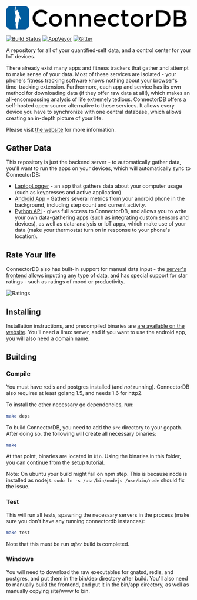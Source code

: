 <img src="https://raw.githubusercontent.com/connectordb/branding/master/title_logo_dark.png" width="500"/>


[![Build Status](https://img.shields.io/travis/connectordb/connectordb.svg?maxAge=2592000&style=flat-square&label=linux+build)](https://travis-ci.org/connectordb/connectordb)
[![AppVeyor](https://img.shields.io/appveyor/ci/dkumor/connectordb.svg?maxAge=2592000&style=flat-square&label=windows+build)](https://ci.appveyor.com/project/dkumor/connectordb)
[![Gitter](https://img.shields.io/gitter/room/connectordb/connectordb.svg?maxAge=2592000&style=flat-square)](https://gitter.im/connectordb/connectordb?utm_source=badge&utm_medium=badge&utm_campaign=pr-badge)

A repository for all of your quantified-self data, and a control center for your IoT devices.

There already exist many apps and fitness trackers that gather and attempt to make sense of your data. Most of these services are isolated - your phone's fitness tracking software knows nothing about your browser's time-tracking extension. Furthermore, each app and service has its own method for downloading data (if they offer raw data at all!), which makes an all-encompassing analysis of life extremely tedious. ConnectorDB offers a self-hosted open-source alternative to these services. It allows every device you have to synchronize with one central database, which allows creating an in-depth picture of your life.

Please visit [the website](https://connectordb.github.io) for more information.

## Gather Data

This repository is just the backend server - to automatically gather data, you'll want to run the apps on your devices, which will automatically sync to ConnectorDB:

- [LaptopLogger](https://github.com/connectordb/connectordb-laptoplogger) - an app that gathers data about your computer usage (such as keypresses and active application)
- [Android App](https://github.com/connectordb/connectordb-android) - Gathers several metrics from your android phone in the background, including step count and current activity.
- [Python API](https://github.com/connectordb/connectordb-python) - gives full access to ConnectorDB, and allows you to write your own data-gathering apps (such as integrating custom sensors and devices), as well as data-analysis or IoT apps, which make use of your data (make your thermostat turn on in response to your phone's location).

## Rate Your life

ConnectorDB also has built-in support for manual data input - the [server's frontend](https://github.com/connectordb/connectordb-frontend) allows inputting any type of data, and has special support for star ratings - such as ratings of mood or productivity.

![Ratings](https://raw.githubusercontent.com/connectordb/connectordb/master/screenshot.png)

## Installing
Installation instructions, and precompiled binaries are [are available on the website](https://connectordb.github.io/download.html). You'll need a linux server, and if you want to use the android app, you will also need a domain name.

## Building

### Compile
You must have redis and postgres installed (and *not* running). ConnectorDB also requires at least golang 1.5, and needs 1.6 for http2.

To install the other necessary go dependencies, run:

```bash
make deps
```

To build ConnectorDB, you need to add the `src` directory to your gopath. After doing so, the following will create all necessary binaries:

```bash
make
```

At that point, binaries are located in `bin`. Using the binaries in this folder, you can continue from the [setup tutorial](https://connectordb.github.io/download.html).

Note: On ubuntu your build might fail on npm step. This is because node is installed as nodejs.
`sudo ln -s /usr/bin/nodejs /usr/bin/node` should fix the issue.

### Test
This will run all tests, spawning the necessary servers in the process (make sure you don't have any running connectordb instances):

```bash
make test
```

Note that this must be run _after_ build is completed.


### Windows

You will need to download the raw executables for gnatsd, redis, and postgres, and put them in the bin/dep directory after build. You'll also need to manually build the frontend, and put it in the bin/app directory, as well as manually copying site/www to bin.
